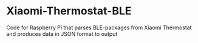 # Xiaomi-Thermostat-BLE
Code for Raspberry Pi that parses BLE-packages from Xiaomi Thermostat and produces data in JSON format to output
